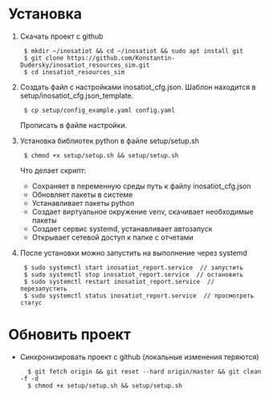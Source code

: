 # Установка
1. Скачать проект с github
   
        $ mkdir ~/inosatiot && cd ~/inosatiot && sudo apt install git
        $ git clone https://github.com/Konstantin-Dudersky/inosatiot_resources_sim.git
        $ cd inosatiot_resources_sim

2. Создать файл с настройками inosatiot_cfg.json. Шаблон находится в setup/inosatiot_cfg.json_template.
       
        $ cp setup/config_example.yaml config.yaml

   Прописать в файле настройки.


3. Установка библиотек python в файле setup/setup.sh
   
        $ chmod +x setup/setup.sh && setup/setup.sh

   Что делает скрипт:
   - Сохраняет в переменную среды путь к файлу inosatiot_cfg.json
   - Обновляет пакеты в системе
   - Устанавливает пакеты python
   - Создает виртуальное окружение venv, скачивает необходимые пакеты
   - Создает сервис systemd, устанавливает автозапуск
   - Открывает сетевой доступ к папке с отчетами
    
    
4. После установки можно запустить на выполнение через systemd
   
        $ sudo systemctl start inosatiot_report.service  // запустить
        $ sudo systemctl stop inosatiot_report.service  // остановить
        $ sudo systemctl restart inosatiot_report.service  // перезапустить
        $ sudo systemctl status inosatiot_report.service  // просмотреть статус

# Обновить проект
- Синхронизировать проект с github (локальные изменения теряются)
   
        $ git fetch origin && git reset --hard origin/master && git clean -f -d
        $ chmod +x setup/setup.sh && setup/setup.sh

